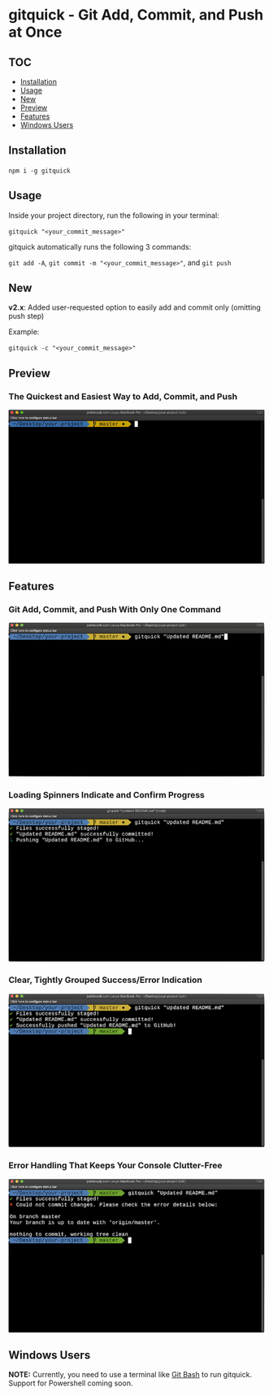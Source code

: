 # gitquick - Git Add, Commit, and Push at Once

## TOC

- [Installation](#installation)
- [Usage](#usage)
- [New](#new)
- [Preview](#preview)
- [Features](#features)
- [Windows Users](#windows-users)

## Installation

`npm i -g gitquick`

## Usage

Inside your project directory, run the following in your terminal:

`gitquick "<your_commit_message>"`

gitquick automatically runs the following 3 commands:

`git add -A`, `git commit -m "<your_commit_message>"`, and `git push`

## New

**v2.x**: Added user-requested option to easily add and commit only (omitting push step)

Example:

`gitquick -c "<your_commit_message>"`

## Preview

### The Quickest and Easiest Way to Add, Commit, and Push

![gitquick example](assets/img/gitquick-example.gif)

## Features

### Git Add, Commit, and Push With Only One Command

![gitquick command](assets/img/gitquick-example_01_command.png)

### Loading Spinners Indicate and Confirm Progress

![gitquick progress](assets/img/gitquick-example_02_progress.png)

### Clear, Tightly Grouped Success/Error Indication

![gitquick success](assets/img/gitquick-example_03_success.png)

### Error Handling That Keeps Your Console Clutter-Free

![gitquick error](assets/img/gitquick-example_04_error.png)

## Windows Users

**NOTE:** Currently, you need to use a terminal like [Git Bash](https://git-scm.com/downloads) to run gitquick. Support for Powershell coming soon.
